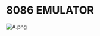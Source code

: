 # 8086 EMULATOR

![A.png](https://github.com/Tan12d/8086-Programming/assets/100254217/eb94db07-3685-41ae-a227-f54776374509)
